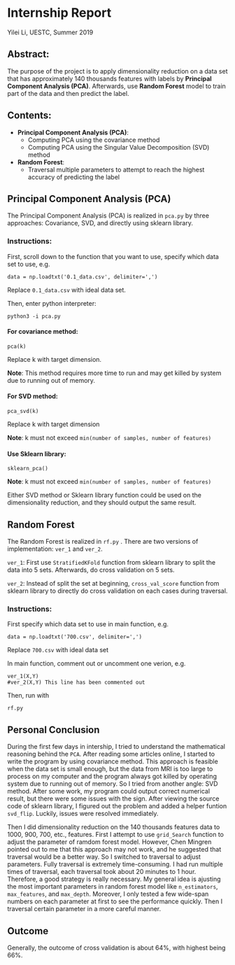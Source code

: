 # Internship Report

Yilei Li, UESTC, Summer 2019

## Abstract:

The purpose of the project is to apply dimensionality reduction on a data set that has approximately 140 thousands features with labels by **Principal Component Analysis (PCA)**. Afterwards, use **Random Forest** model to train part of the data and then predict the label. 

## Contents:

* **Principal Component Analysis (PCA)**:
  * Computing PCA using the covariance method
  * Computing PCA using the Singular Value Decomposition (SVD) method
* **Random Forest**:
  * Traversal multiple parameters to attempt to reach the highest accuracy of predicting the label 


## Principal Component Analysis (PCA)
The Principal Component Analysis (PCA) is realized in ```pca.py``` by three approaches: Covariance, SVD, and directly using sklearn library.

### Instructions:
First, scroll down to the function that you want to use, specify which data set to use, e.g. 

```
data = np.loadtxt('0.1_data.csv', delimiter=',')
```
Replace `0.1_data.csv` with ideal data set.

Then, enter python interpreter:

```
python3 -i pca.py
```
#### For covariance method:
```
pca(k)
```
Replace k with target dimension. 

**Note**: This method requires more time to run and may get killed by system due to running out of memory. 

#### For SVD method:
```
pca_svd(k)
```
Replace k with target dimension
	
**Note**: k must not exceed ```min(number of samples, number of features)```

#### Use Sklearn library:
```
sklearn_pca()
```
**Note**: k must not exceed ```min(number of samples, number of features)```

Either SVD method or Sklearn library function could be used on the dimensionality reduction, and they should output the same result. 

## Random Forest
The Random Forest is realized in ```rf.py``` . There are two versions of implementation: `ver_1` and `ver_2`. 

`ver_1`: First use `StratifiedKFold` function from sklearn library to split the data into 5 sets. Afterwards, do cross validation on 5 sets. 

`ver_2`: Instead of split the set at beginning,  `cross_val_score` function from sklearn library to directly do cross validation on each cases during traversal. 

### Instructions:
First specify which data set to use in main function, e.g. 

```
data = np.loadtxt('700.csv', delimiter=',')
```
Replace `700.csv` with ideal data set

In main function, comment out or uncomment one verion, e.g.

```
ver_1(X,Y)
#ver_2(X,Y) This line has been commented out
```


Then, run with

```
rf.py
```

## Personal Conclusion 
During the first few days in intership, I tried to understand the mathematical reasoning behind the `PCA`. After reading some articles online, I started to write the program by using covariance method. This approach is feasible when the data set is small enough, but the data from MRI is too large to process on my computer and the program always got killed by operating system due to running out of memory. So I tried from another angle: SVD method. After some work, my program could output correct numerical result, but there were some issues with the sign. After viewing the source code of sklearn library, I figured out the problem and added a helper funtion `svd_flip`. Luckily, issues were resolved immediately. 

Then I did  dimensionality reduction on the 140 thousands features data to 1000, 900, 700, etc., features. First I attempt to use `grid_Search` function to adjust the parameter of ramdom forest model. However, Chen Mingren pointed out to me that this approach may not work, and he suggested that traversal would be a better way. So I switched to traversal to adjust parameters. Fully traversal is extremely time-consuming. I had run multiple times of traversal, each traversal took about 20 minutes to 1 hour. Therefore, a good strategy is really necessary. My general idea is ajusting the most important parameters in random forest model like `n_estimators`, `max_features`, and `max_depth`. Moreover, I only tested a few wide-span numbers on each parameter at first to see the performance quickly. Then I traversal certain parameter in a more careful manner. 


## Outcome 

Generally, the outcome of cross validation is about 64%, with highest being 66%.